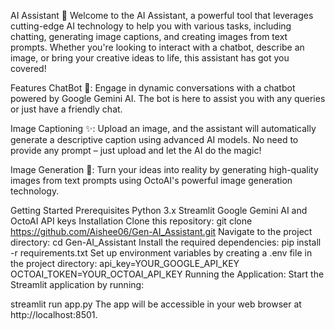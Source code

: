 AI Assistant 🌟
Welcome to the AI Assistant, a powerful tool that leverages cutting-edge AI technology to help you with various tasks, including chatting, generating image captions, and creating images from text prompts. Whether you're looking to interact with a chatbot, describe an image, or bring your creative ideas to life, this assistant has got you covered!

Features
ChatBot 🤖: Engage in dynamic conversations with a chatbot powered by Google Gemini AI. The bot is here to assist you with any queries or just have a friendly chat.

Image Captioning ✨: Upload an image, and the assistant will automatically generate a descriptive caption using advanced AI models. No need to provide any prompt – just upload and let the AI do the magic!

Image Generation 🔮: Turn your ideas into reality by generating high-quality images from text prompts using OctoAI's powerful image generation technology.

Getting Started
Prerequisites
Python 3.x
Streamlit
Google Gemini AI and OctoAI API keys
Installation
Clone this repository:
git clone https://github.com/Aishee06/Gen-AI_Assistant.git
Navigate to the project directory:
cd Gen-AI_Assistant
Install the required dependencies:
pip install -r requirements.txt
Set up environment variables by creating a .env file in the project directory:
api_key=YOUR_GOOGLE_API_KEY
OCTOAI_TOKEN=YOUR_OCTOAI_API_KEY
Running the Application:
Start the Streamlit application by running:

streamlit run app.py
The app will be accessible in your web browser at http://localhost:8501.
